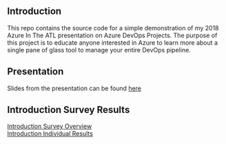 
## Introduction
This repo contains the source code for a simple demonstration of my 2018 Azure In The ATL presentation on Azure DevOps Projects. The purpose of this project is to educate anyone interested in Azure to learn more about a single pane of glass tool to manage your entire DevOps pipeline.

## Presentation
Slides from the presentation can be found [here](Azure%20DevOps%20Projects.pdf)

## Introduction Survey Results
[Introduction Survey Overview](https://github.com/imseandavis/Presentations/blob/master/2018/AzureInTheATL/Introduction_Poll_Executive_Results.pdf) <br>
[Introduction Individual Results](https://github.com/imseandavis/Presentations/blob/master/2018/AzureInTheATL/Introduction_Poll_Survey_Results.pdf)
